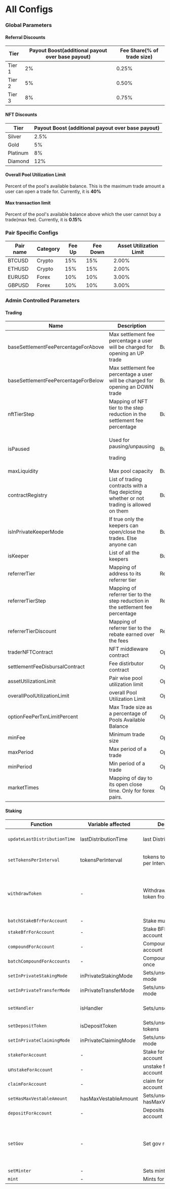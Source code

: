 # All Configs

### Global Parameters

#### Referral Discounts

| Tier   | Payout Boost(additional payout over base payout) | Fee Share(% of trade size) |
| ------ | ------------------------------------------------ | -------------------------- |
| Tier 1 | 2%                                               | 0.25%                      |
| Tier 2 | 5%                                               | 0.50%                      |
| Tier 3 | 8%                                               | 0.75%                      |

#### NFT Discounts

| Tier     | Payout Boost (additional payout over base payout) |
| -------- | ------------------------------------------------- |
| Silver   | 2.5%                                              |
| Gold     | 5%                                                |
| Platinum | 8%                                                |
| Diamond  | 12%                                               |

#### Overall Pool Utilization Limit

Percent of the pool's available balance. This is the maximum trade amount a user can open a trade for. Currently, it is **40%**

#### Max transaction limit

Percent of the pool's available balance above which the user cannot buy a trade(max fee). Currently, it is **0.15%**

### Pair Specific Configs

| Pair name | Category | Fee Up | Fee Down | Asset Utilization Limit |
| --------- | -------- | ------ | -------- | ----------------------- |
| BTCUSD    | Crypto   | 15%    | 15%      | 2.00%                   |
| ETHUSD    | Crypto   | 15%    | 15%      | 2.00%                   |
| EURUSD    | Forex    | 10%    | 10%      | 3.00%                   |
| GBPUSD    | Forex    | 10%    | 10%      | 3.00%                   |

### Admin Controlled Parameters

#### Trading

| Name                                | Description                                                                               | Contract            | Function to Change                  |
| ----------------------------------- | ----------------------------------------------------------------------------------------- | ------------------- | ----------------------------------- |
| baseSettlementFeePercentageForAbove | Max settlement fee percentage a user will be charged for opening an UP trade              | BufferBinaryOptions | `configure`                         |
| baseSettlementFeePercentageForBelow | Max settlement fee percentage a user will be charged for opening an DOWN trade            | BufferBinaryOptions | `configure`                         |
| nftTierStep                         | Mapping of NFT tier to the step reduction in the settlement fee percentage                | BufferBinaryOptions | `configure`                         |
| isPaused                            | <p>Used for pausing/unpausing </p><p>trading</p>                                          | BufferBinaryOptions | `toggleCreation`                    |
| maxLiquidity                        | Max pool capacity                                                                         | BufferBinaryPool    | `setMaxLiquidity`                   |
| contractRegistry                    | List of trading contracts with a flag depicting whether or not trading is allowed on them | BufferRouter        | `setContractRegistry`               |
| isInPrivateKeeperMode               | If true only the keepers can open/close the trades. Else anyone can                       | BufferRouter        | `setInPrivateKeeperMode`            |
| isKeeper                            | List of all the keepers                                                                   | BufferRouter        | `setKeeper`                         |
| referrerTier                        | Mapping of address to its referrer tier                                                   | ReferralStorage     | `setReferrerTier`                   |
| referrerTierStep                    | Mapping of referrer tier to the step reduction in the settlement fee percentage           | ReferralStorage     | `configure`                         |
| referrerTierDiscount                | Mapping of referrer tier to the rebate earned over the fees                               | ReferralStorage     | `configure`                         |
| traderNFTContract                   | NFT middleware contract                                                                   | OptionsConfig       | `settraderNFTContract`              |
| settlementFeeDisbursalContract      | Fee distirbutor contract                                                                  | OptionsConfig       | `setSettlementFeeDisbursalContract` |
| assetUtilizationLimit               | Pair wise pool utilization limit                                                          | OptionsConfig       | `setAssetUtilizationLimit`          |
| overallPoolUtilizationLimit         | overall Pool Utilization Limit                                                            | OptionsConfig       | `setOverallPoolUtilizationLimit`    |
| optionFeePerTxnLimitPercent         | Max Trade size as a percentage of Pools Available Balance                                 | OptionsConfig       | `setOptionFeePerTxnLimitPercent`    |
| minFee                              | Minimum trade size                                                                        | OptionsConfig       | `setMinFee`                         |
| maxPeriod                           | Max period of a trade                                                                     | OptionsConfig       | `setMaxPeriod`                      |
| minPeriod                           | Min period of a trade                                                                     | OptionsConfig       | `setMinPeriod`                      |
| marketTimes                         | Mapping of day to its open close time. Only for forex pairs.                              | OptionsConfig       | `setMarketTime`                     |

#### Staking

| Function                     | Variable affected     | Description                                 | Contract                                                                       |
| ---------------------------- | --------------------- | ------------------------------------------- | ------------------------------------------------------------------------------ |
| `updateLastDistributionTime` | lastDistributionTime  | last Distribution Time                      | RewardDistributor / BonusDistributor                                           |
| `setTokensPerInterval`       | tokensPerInterval     | tokens to be distributed per Interval       | RewardDistributor / BonusDistributor                                           |
| `withdrawToken`              | -                     | Withdraws any ERC20 token from the contract | RewardDistributor / BonusDistributor / RewardRouterV2 / Vester / RewardTracker |
| `batchStakeBfrForAccount`    | -                     | Stake multiple at once                      | RewardRouterV2                                                                 |
| `stakeBfrForAccount`         | -                     | Stake BFR for another account               | RewardRouterV2                                                                 |
| `compoundForAccount`         | -                     | Compounds for another account               | RewardRouterV2                                                                 |
| `batchCompoundForAccounts`   | -                     | Compounds multiple at once                  | RewardRouterV2                                                                 |
| `setInPrivateStakingMode`    | inPrivateStakingMode  | Sets/unsets in private mode                 | RewardTracker                                                                  |
| `setInPrivateTransferMode`   | inPrivateTransferMode | Sets/unsets in private mode                 | RewardTracker                                                                  |
| `setHandler`                 | isHandler             | Sets/unsets handlers                        | RewardRouterV2 / Vester / RewardTracker                                        |
| `setDepositToken`            | isDepositToken        | Sets/unsets deposit tokens                  | RewardTracker                                                                  |
| `setInPrivateClaimingMode`   | inPrivateClaimingMode | Sets/unsets in private mode                 | RewardTracker                                                                  |
| `stakeForAccount`            | -                     | Stake for another account                   | RewardTracker                                                                  |
| un`stakeForAccount`          | -                     | unstake for another account                 | RewardTracker                                                                  |
| `claimForAccount`            | -                     | claim for another account                   | RewardTracker                                                                  |
| `setHasMaxVestableAmount`    | hasMaxVestableAmount  | Sets/unsets hasMaxVestableAmount            | Vester                                                                         |
| `depositForAccount`          | -                     | Deposits  for another account               | Vester                                                                         |
| `setGov`                     | -                     | Set gov role                                | RewardDistributor / BonusDistributor / RewardRouterV2 / Vester / RewardTracker |
| `setMinter`                  | -                     | Sets minter role                            | esBfr / bnBfr                                                                  |
| `mint`                       | -                     | Mints for account                           | esBfr / bnBfr                                                                  |

